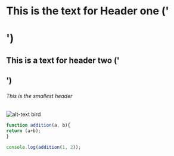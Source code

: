 # This is the text for Header one ('<h1>')
## This is a text for header two ('<h2>')
###### This is the smallest header 

![alt-text bird](https://github.com/Adishtimalsina/skills-communicate-using-markdown/assets/97929111/fe7000f8-7534-498d-89b6-1ea99a820b98)

```javascript
function addition(a, b){
return (a+b);
}

console.log(addition(1, 2));
```
